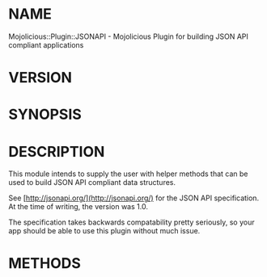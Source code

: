 # NAME

Mojolicious::Plugin::JSONAPI - Mojolicious Plugin for building JSON API compliant applications

# VERSION

# SYNOPSIS

# DESCRIPTION

This module intends to supply the user with helper methods that can be used to build JSON API
compliant data structures.

See [http://jsonapi.org/](http://jsonapi.org/) for the JSON API specification. At the time of writing, the version was 1.0.

The specification takes backwards compatability pretty seriously, so your app should be able to use this
plugin without much issue.

# METHODS
